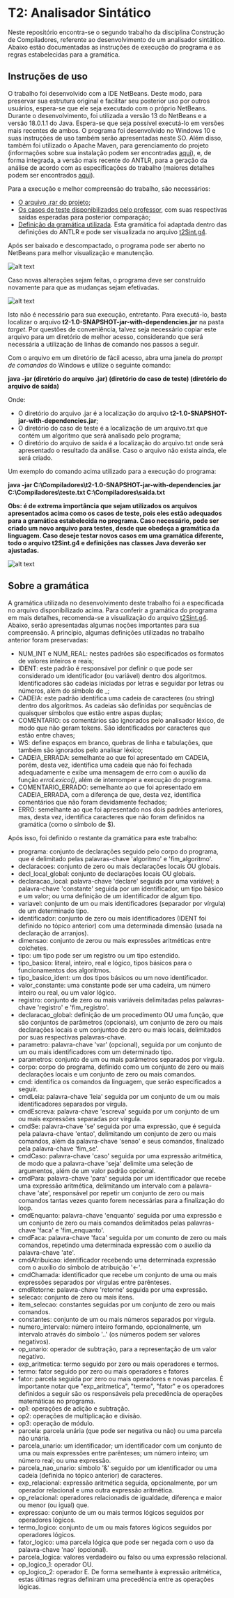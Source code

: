 # T2: Analisador Sintático

Neste repositório encontra-se o segundo trabalho da disciplina Construção de Compiladores, referente ao desenvolvimento de um analisador sintático. Abaixo estão documentadas as instruções de execução do programa e as regras estabelecidas para a gramática.

## Instruções de uso

O trabalho foi desenvolvido com a IDE NetBeans. Deste modo, para preservar sua estrutura original e facilitar seu posterior uso por outros usuários, espera-se que ele seja executado com o próprio NetBeans. Durante o desenvolvimento, foi utilizada a versão 13 do NetBeans e a versão 18.0.1.1 do Java. Espera-se que seja possível executá-lo em versões mais recentes de ambos. O programa foi desenvolvido no Windows 10 e suas instruções de uso também serão apresentadas neste SO. Além disso, também foi utilizado o Apache Maven, para gerenciamento do projeto (informações sobre sua instalação podem ser encontradas [aqui](https://www.devmedia.com.br/introducao-ao-maven/25128#2)), e, de forma integrada, a versão mais recente do ANTLR, para a geração da análise de acordo com as especificações do trabalho (maiores detalhes podem ser encontrados [aqui](https://www.antlr.org/)).

Para a execução e melhor compreensão do trabalho, são necessários:
- [O arquivo .rar do projeto](https://drive.google.com/file/d/1exUIyPPau7Rxk6d6u_1eR6GaYAAyBSQp/view?usp=sharing);
- [Os casos de teste disponibilizados pelo professor](https://drive.google.com/file/d/1Q2J-eIzQ199C4dzpZikBTZvXfYw5YIXv/view?usp=sharing), com suas respectivas saídas esperadas para posterior comparação;
- [Definição da gramática utilizada](https://drive.google.com/file/d/1Cv9m52E5r72jb3sLI04Jyqc29Cykn5RQ/view?usp=sharing). Esta gramática foi adaptada dentro das definições do ANTLR e pode ser visualizada no arquivo [t2Sint.g4](https://github.com/GuilhermeSGodoy/Construcao-Compiladores/blob/main/T2/src/main/antlr4/br/ufscar/dc/compiladores/t2/t2Sint.g4).

Após ser baixado e descompactado, o programa pode ser aberto no NetBeans para melhor visualização e manutenção.

![alt text](https://github.com/GuilhermeSGodoy/Construcao-Compiladores/blob/main/T1/doc-images/1.png)

Caso novas alterações sejam feitas, o programa deve ser construído novamente para que as mudanças sejam efetivadas.

![alt text](https://github.com/GuilhermeSGodoy/Construcao-Compiladores/blob/main/T1/doc-images/2.png)

Isto não é necessário para sua execução, entretanto. Para executá-lo, basta localizar o arquivo **t2-1.0-SNAPSHOT-jar-with-dependencies.jar** na pasta _target_. Por questões de conveniência, talvez seja necessário copiar este arquivo para um diretório de melhor acesso, considerando que será necessária a utilização de linhas de comando nos passos a seguir.

Com o arquivo em um diretório de fácil acesso, abra uma janela do _prompt de comandos_ do Windows e utilize o seguinte comando:

**java -jar (diretório do arquivo .jar) (diretório do caso de teste) (diretório do arquivo de saída)**

Onde:
- O diretório do arquivo .jar é a localização do arquivo **t2-1.0-SNAPSHOT-jar-with-dependencies.jar**;
- O diretório do caso de teste é a localização de um arquivo.txt que contém um algoritmo que será analisado pelo programa;
- O diretório do arquivo de saída é a localização do arquivo.txt onde será apresentado o resultado da análise. Caso o arquivo não exista ainda, ele será criado.

Um exemplo do comando acima utilizado para a execução do programa:

**java -jar C:\Compiladores\t2-1.0-SNAPSHOT-jar-with-dependencies.jar C:\Compiladores\teste.txt C:\Compiladores\saida.txt**

**Obs: é de extrema importância que sejam utilizados os arquivos apresentados acima como os casos de teste, pois eles estão adequados para a gramática estabelecida no programa. Caso necessário, pode ser criado um novo arquivo para testes, desde que obedeça a gramática da linguagem. Caso deseje testar novos casos em uma gramática diferente, todo o arquivo t2Sint.g4 e definições nas classes Java deverão ser ajustadas.**

![alt text](https://github.com/GuilhermeSGodoy/Construcao-Compiladores/blob/main/T2/doc-images/1.png)

## Sobre a gramática

A gramática utilizada no desenvolvimento deste trabalho foi a especificada no arquivo disponibilizado acima. Para conferir a gramática do programa em mais detalhes, recomenda-se a visualização do arquivo [t2Sint.g4](https://github.com/GuilhermeSGodoy/Construcao-Compiladores/blob/main/T2/src/main/antlr4/br/ufscar/dc/compiladores/t2/t2Sint.g4). Abaixo, serão apresentadas algumas noções importantes para sua compreensão. A princípio, algumas definições utilizadas no trabalho anterior foram preservadas:

- NUM_INT e NUM_REAL: nestes padrões são especificados os formatos de valores inteiros e reais;
- IDENT: este padrão é responsável por definir o que pode ser considerado um identificador (ou variável) dentro dos algoritmos. Identificadores são cadeias iniciadas por letras e seguidar por letras ou números, além do símbolo de _;
- CADEIA: este padrão identifica uma cadeia de caracteres (ou string) dentro dos algoritmos. As cadeias são definidas por sequências de quaisquer símbolos que estão entre aspas duplas;
- COMENTARIO: os comentários são ignorados pelo analisador léxico, de modo que não geram tokens. São identificados por caracteres que estão entre chaves;
- WS: define espaços em branco, quebras de linha e tabulações, que também são ignorados pelo analisar léxico;
- CADEIA_ERRADA: semelhante ao que foi apresentado em CADEIA, porém, desta vez, identifica uma cadeia que não foi fechada adequadamente e exibe uma mensagem de erro com o auxílio da função _erroLexico()_, além de interromper a execução do programa.
- COMENTARIO_ERRADO: semelhante ao que foi apresentado em CADEIA_ERRADA, com a diferença de que, desta vez, identifica comentários que não foram devidamente fechados;
- ERRO: semelhante ao que foi apresentado nos dois padrões anteriores, mas, desta vez, identifica caracteres que não foram definidos na gramática (como o símbolo de $).

Após isso, foi definido o restante da gramática para este trabalho:

- programa: conjunto de declarações seguido pelo corpo do programa, que é delimitado pelas palavras-chave 'algoritmo' e 'fim_algoritmo'.
- declaracoes: conjunto de zero ou mais declarações locais OU globais.
- decl_local_global: conjunto de declarações locais OU globais.
- declaracao_local: palavra-chave 'declare' seguida por uma variável; a palavra-chave 'constante' seguida por um identificador, um tipo básico e um valor; ou uma definição de um identificador de algum tipo.
- variavel: conjunto de um ou mais identificadores (separador por vírgula) de um determinado tipo.
- identificador: conjunto de zero ou mais identificadores (IDENT foi definido no tópico anterior) com uma determinada dimensão (usada na declaração de arranjos).
- dimensao: conjunto de zerou ou mais expressões aritméticas entre colchetes.
- tipo: um tipo pode ser um registro ou um tipo estendido.
- tipo_basico: literal, inteiro, real e lógico, tipos básicos para o funcionamentos dos algoritmos.
- tipo_basico_ident: um dos tipos básicos ou um novo identificador.
- valor_constante: uma constante pode ser uma cadeira, um número inteiro ou real, ou um valor lógico.
- registro: conjunto de zero ou mais variáveis delimitadas pelas palavras-chave 'registro' e 'fim_registro'.
- declaracao_global: definição de um procedimento OU uma função, que são conjuntos de parâmetros (opcionais), um conjunto de zero ou mais declarações locais e um conjuntoo de zero ou mais locais, delimitados por suas respectivas palavras-chave.
- parametro: palavra-chave 'var' (opcional), seguida por um conjunto de um ou mais identificadores com um determinado tipo.
- parametros: conjunto de um ou mais parâmetros separados por vírgula.
- corpo: corpo do programa, definido como um conjunto de zero ou mais declarações locais e um conjunto de zero ou mais comandos.
- cmd: identifica os comandos da linguagem, que serão especificados a seguir.
- cmdLeia: palavra-chave 'leia' seguida por um conjunto de um ou mais identificadores separados por vírgula.
- cmdEscreva: palavra-chave 'escreva' seguida por um conjunto de um ou mais expressões separadas por vírgula.
- cmdSe: palavra-chave 'se' seguida por uma expressão, que é seguida pela palavra-chave 'entao', delimitando um conjunto de zero ou mais comandos, além da palavra-chave 'senao' e seus comandos, finalizado pela palavra-chave 'fim_se'.
- cmdCaso: palavra-chave 'caso' seguida por uma expressão aritmética, de modo que a palavra-chave 'seja' delimite uma seleção de argumentos, além de um valor padrão opcional.
- cmdPara: palavra-chave 'para' seguida por um identificador que recebe uma expressão aritmética, delimitando um intervalo com a palavra-chave 'ate', responsável por repetir um conjunto de zero ou mais comandos tantas vezes quanto forem necessárias para a finalização do loop.
- cmdEnquanto: palavra-chave 'enquanto' seguida por uma expressão e um conjunto de zero ou mais comandos delimitados pelas palavras-chave 'faca' e 'fim_enquanto'.
- cmdFaca: palavra-chave 'faca' seguida por um conunto de zero ou mais comandos, repetindo uma determinada expressão com o auxílio da palavra-chave 'ate'.
- cmdAtribuicao: identificador recebendo uma determinada expressão com o auxílio do símbolo de atribuição '<-'.
- cmdChamada: identificador que recebe um conjunto de uma ou mais expressões separados por vírgulas entre parênteses.
- cmdRetorne: palavra-chave 'retorne' seguida por uma expressão.
- selecao: conjunto de zero ou mais itens.
- item_selecao: constantes seguidas por um conjunto de zero ou mais comandos.
- constantes: conjunto de um ou mais números separados por vírgula. 
- numero_intervalo: número inteiro formando, opcionalmente, um intervalo através do símbolo '..' (os números podem ser valores negativos).
- op_unario: operador de subtração, para a representação de um valor negativo.
- exp_aritmetica: termo seguido por zero ou mais operadores e termos.
- termo: fator seguido por zero ou mais operadores e fatores
- fator: parcela seguida por zero ou mais operadores e novas parcelas. É importante notar que "exp_aritmetica", "termo", "fator" e os operadores definidos a seguir são os responsáveis pela precedência de operações matemáticas no programa.
- op1: operações de adição e subtração.
- op2: operações de multiplicação e divisão.
- op3: operação de módulo.
- parcela: parcela unária (que pode ser negativa ou não) ou uma parcela não unária.
- parcela_unario: um identificador; um identificador com um conjunto de uma ou mais expressões entre parênteses; um número inteiro; um número real; ou uma expressão.
- parcela_nao_unario: símbolo '&' seguido por um identificador ou uma cadeia (definida no tópico anterior) de caracteres.
- exp_relacional: expressão aritmética seguida, opcionalmente, por um operador relacional e uma outra expressão aritmética.
- op_relacional: operadores relacionadis de igualdade, diferença e maior ou menor (ou igual) que.
- expressao: conjunto de um ou mais termos lógicos seguidos por operadores lógicos.
- termo_logico: conjunto de um ou mais fatores lógicos seguidos por operadores lógicos.
- fator_logico: uma parcela lógica que pode ser negada com o uso da palavra-chave 'nao' (opcional).
- parcela_logica: valores verdadeiro ou falso ou uma expressão relacional.
- op_logico_1: operador OU.
- op_logico_2: operador E. De forma semelhante à expressão aritmética, estas últimas regras definiram uma precedência entre as operações lógicas.
